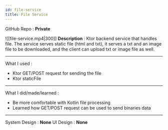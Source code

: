 ```yaml
---
id: file-service
title: File Service
---
```

GitHub Repo : **Private**

![[file-service.mp4|300]]
**Description** : Ktor backend service that handles file. The service serves static file (html and txt), it serves a txt and an image file to be downloaded, and the client can upload txt or image file as well.

---
What I used :
- Ktor GET/POST request for sending the file
- Ktor staticFile
---
What I did/made/learned :
- Be more comfortable with Kotlin file processing
- Learned how GET/POST request can be used to send binaries data
---
System Design : **None**
UI Design : **None**